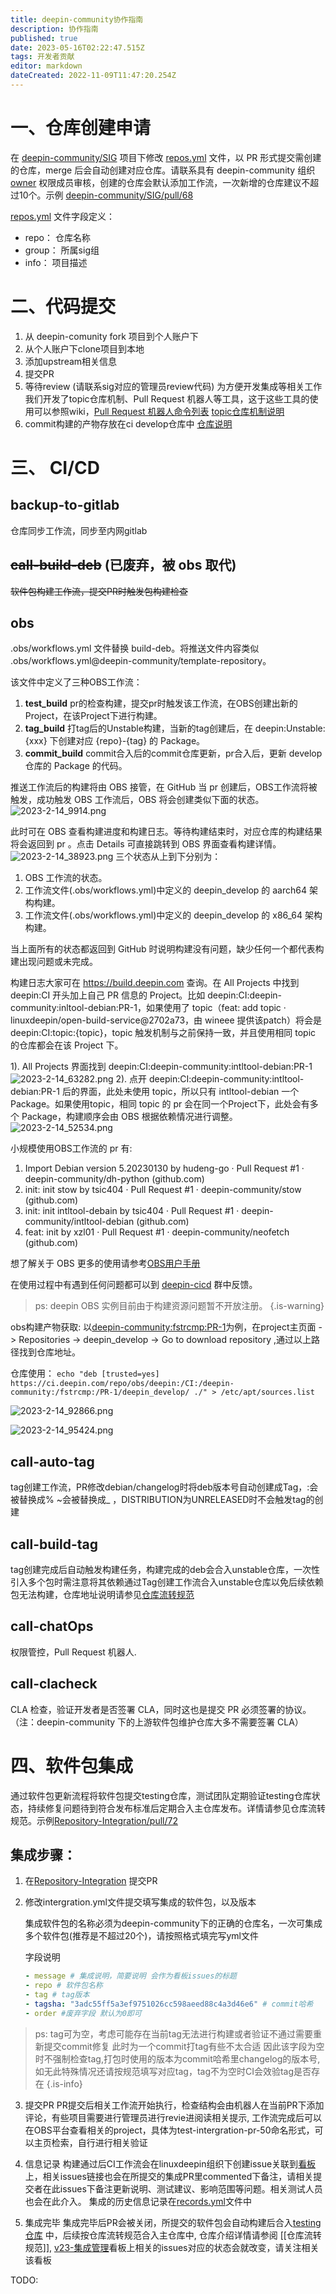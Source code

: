 ```yaml
---
title: deepin-community协作指南
description: 协作指南
published: true
date: 2023-05-16T02:22:47.515Z
tags: 开发者贡献
editor: markdown
dateCreated: 2022-11-09T11:47:20.254Z
---
```


# 一、仓库创建申请

在 [deepin-community/SIG](https://github.com/deepin-community/SIG) 项目下修改 [repos.yml](https://github.com/deepin-community/SIG/blob/master/repos.yml) 文件，以 PR 形式提交需创建的仓库，merge 后会自动创建对应仓库。请联系具有 deepin-community 组织 [owner](https://github.com/orgs/deepin-community/people?query=role%3Aowner) 权限成员审核，创建的仓库会默认添加工作流，一次新增的仓库建议不超过10个。示例 [deepin-community/SIG/pull/68](https://github.com/deepin-community/SIG/pull/68/commits/5c8688b32c8e9ed71615bbb37279fd5c32482f97)

[repos.yml](https://github.com/deepin-community/SIG/blob/master/repos.yml) 文件字段定义：

- repo： 仓库名称
- group： 所属sig组
- info： 项目描述


# 二、代码提交

1. 从 deepin-comunity fork 项目到个人账户下
2. 从个人账户下clone项目到本地
3. 添加upstream相关信息
4. 提交PR
5. 等待review (请联系sig对应的管理员review代码)
   为方便开发集成等相关工作我们开发了topic仓库机制、Pull Request 机器人等工具，这于这些工具的使用可以参照wiki，[Pull Request 机器人命令列表](https://wiki.deepin.org/zh/02_%E6%8C%89%E8%BD%AF%E4%BB%B6%E5%8A%9F%E8%83%BD%E5%88%92%E5%88%86/02_%E5%BC%80%E5%8F%91%E4%BA%BA%E5%91%98%E5%B8%B8%E7%94%A8%E8%BD%AF%E4%BB%B6%E4%BB%8B%E7%BB%8D/01_%E7%BC%96%E7%A8%8B%E5%BC%80%E5%8F%91/%E7%89%88%E6%9C%AC%E6%8E%A7%E5%88%B6/%E7%9B%B8%E5%85%B3%E5%86%85%E5%AE%B9/pull-request-bot-commands-list)   [topic仓库机制说明](https://wiki.deepin.org/zh/02_%E6%8C%89%E8%BD%AF%E4%BB%B6%E5%8A%9F%E8%83%BD%E5%88%92%E5%88%86/02_%E5%BC%80%E5%8F%91%E4%BA%BA%E5%91%98%E5%B8%B8%E7%94%A8%E8%BD%AF%E4%BB%B6%E4%BB%8B%E7%BB%8D/01_%E7%BC%96%E7%A8%8B%E5%BC%80%E5%8F%91/%E7%89%88%E6%9C%AC%E6%8E%A7%E5%88%B6/%E7%9B%B8%E5%85%B3%E5%86%85%E5%AE%B9/topic%E4%BB%93%E5%BA%93%E6%9C%BA%E5%88%B6%E8%AF%B4%E6%98%8E)
6. commit构建的产物存放在ci develop仓库中
   [仓库说明](https://wiki.deepin.org/zh/03_%E6%8A%80%E6%9C%AF%E8%A7%84%E8%8C%83/00_%E8%BD%AF%E4%BB%B6%E5%8C%85%E4%B8%8E%E4%BB%93%E5%BA%93%E7%AE%A1%E7%90%86%E8%A7%84%E8%8C%83/%E4%BB%93%E5%BA%93%E8%AF%B4%E6%98%8E)

# 三、 CI/CD

## backup-to-gitlab

仓库同步工作流，同步至内网gitlab

## ~~call-build-deb~~ (已废弃，被 obs 取代)

~~软件包构建工作流，提交PR时触发包构建检查~~

## obs

.obs/workflows.yml 文件替换 build-deb。将推送文件内容类似 .obs/workflows.yml@deepin-community/template-repository。
  
该文件中定义了三种OBS工作流：

1. **test_build**
   pr的检查构建，提交pr时触发该工作流，在OBS创建出新的Project，在该Project下进行构建。
2. **tag_build**
   打tag后的Unstable构建，当新的tag创建后，在 deepin:Unstable:{xxx} 下创建对应 {repo}-{tag} 的 Package。
3. **commit_build**
   commit合入后的commit仓库更新，pr合入后，更新 develop 仓库的 Package 的代码。

推送工作流后的构建将由 OBS 接管，在 GitHub 当 pr 创建后，OBS工作流将被触发，成功触发 OBS 工作流后，OBS 将会创建类似下面的状态。
  ![2023-2-14_9914.png](/2023-2-14_9914.png)
  
此时可在 OBS 查看构建进度和构建日志。等待构建结束时，对应仓库的构建结果将会返回到 pr 。点击 Details 可直接跳转到 OBS 界面查看构建详情。
  ![2023-2-14_38923.png](/2023-2-14_38923.png)
三个状态从上到下分别为：

1. OBS 工作流的状态。
2. 工作流文件(.obs/workflows.yml)中定义的 deepin_develop 的 aarch64 架构构建。
3. 工作流文件(.obs/workflows.yml)中定义的 deepin_develop 的 x86_64 架构构建。

当上面所有的状态都返回到 GitHub 时说明构建没有问题，缺少任何一个都代表构建出现问题或未完成。

构建日志大家可在 https://build.deepin.com 查询。在 All Projects 中找到 deepin:CI 开头加上自己 PR 信息的 Project。比如 deepin:CI:deepin-community:inltool-debian:PR-1，如果使用了 topic（feat: add topic · linuxdeepin/open-build-service@2702a73，由 wineee 提供该patch）将会是 deepin:CI:topic:{topic}，topic 触发机制与之前保持一致，并且使用相同 topic 的仓库都会在该 Project 下。

  1). All Projects 界面找到 deepin:CI:deepin-community:intltool-debian:PR-1
  ![2023-2-14_63282.png](/2023-2-14_63282.png)
  2). 点开 deepin:CI:deepin-community:intltool-debian:PR-1 后的界面，此处未使用 topic，所以只有 intltool-debian 一个 Package。如果使用topic，相同 topic 的 pr 会在同一个Project下，此处会有多个 Package，构建顺序会由 OBS 根据依赖情况进行调整。
![2023-2-14_52534.png](/2023-2-14_52534.png)

小规模使用OBS工作流的 pr 有:

1. Import Debian version 5.20230130 by hudeng-go · Pull Request #1 · deepin-community/dh-python (github.com)
2. init: init stow by tsic404 · Pull Request #1 · deepin-community/stow (github.com)
3. init: init intltool-debain by tsic404 · Pull Request #1 · deepin-community/intltool-debian (github.com)
4. feat: init by xzl01 · Pull Request #1 · deepin-community/neofetch (github.com)
  
想了解关于 OBS 更多的使用请参考[OBS用户手册](https://openbuildservice.org/help/manuals/obs-user-guide/)

在使用过程中有遇到任何问题都可以到 [deepin-cicd](https://matrix.to/#/#deepincicd:deepin.org) 群中反馈。

> ps: deepin OBS 实例目前由于构建资源问题暂不开放注册。
{.is-warning}

obs构建产物获取:
    以[deepin-community:fstrcmp:PR-1](https://build.deepin.com/project/show/deepin:CI:deepin-community:fstrcmp:PR-1)为例，在project主页面 -> Repositories -> deepin_develop  ->  Go to download repository ,通过以上路径找到仓库地址。
 
仓库使用： `echo "deb [trusted=yes] https://ci.deepin.com/repo/obs/deepin:/CI:/deepin-community:/fstrcmp:/PR-1/deepin_develop/ ./" > /etc/apt/sources.list`

![2023-2-14_92866.png](/2023-2-14_92866.png)

![2023-2-14_95424.png](/2023-2-14_95424.png)
  
## call-auto-tag

tag创建工作流，PR修改debian/changelog时将deb版本号自动创建成Tag，:会被替换成% ~会被替换成_ ，DISTRIBUTION为UNRELEASED时不会触发tag的创建


## call-build-tag

tag创建完成后自动触发构建任务，构建完成的deb会合入unstable仓库，一次性引入多个包时需注意将其依赖通过Tag创建工作流合入unstable仓库以免后续依赖包无法构建，仓库地址说明请参见[仓库流转规范](https://wiki.deepin.org/zh/01_deepin%E9%85%8D%E5%A5%97%E7%94%9F%E6%80%81/01_deepin%E5%85%A5%E9%97%A8/02_%E5%BC%80%E5%8F%91%E7%9B%B8%E5%85%B3/04_%E4%BB%93%E5%BA%93/%E4%BB%93%E5%BA%93%E6%B5%81%E8%BD%AC%E8%A7%84%E8%8C%83) 


## call-chatOps

权限管控，Pull Request 机器人.

## call-clacheck

CLA 检查，验证开发者是否签署 CLA，同时这也是提交 PR 必须签署的协议。（注：deepin-community 下的上游软件包维护仓库大多不需要签署 CLA）


# 四、软件包集成

通过软件包更新流程将软件包提交testing仓库，测试团队定期验证testing仓库状态，持续修复问题待到符合发布标准后定期合入主仓库发布。详情请参见仓库流转规范。示例[Repository-Integration/pull/72](https://github.com/deepin-community/Repository-Integration/pull/72)


## 集成步骤：

1. 在[Repository-Integration](https://github.com/deepin-community/Repository-Integration) 提交PR

2. 修改intergration.yml文件提交填写集成的软件包，以及版本

   集成软件包的名称必须为deepin-community下的正确的仓库名，一次可集成多个软件包(推荐是不超过20个)，请按照格式填完写yml文件

   字段说明

   ``` yaml
   - message # 集成说明，简要说明 会作为看板issues的标题        
   - repo # 软件包名称
   - tag # tag版本 
   - tagsha: "3adc55ff5a3ef9751026cc598aeed88c4a3d46e6" # commit哈希
   - order #废弃字段 默认为0即可
   ```

> ps: tag可为空，考虑可能存在当前tag无法进行构建或者验证不通过需要重新提交commit修复 此时为一个commit打tag有些不太合适 因此该字段为空时不强制检查tag,打包时使用的版本为commit哈希里changelog的版本号,如无此特殊情况还请按规范填写对应tag，tag不为空时CI会效验tag是否存在
{.is-info}


3. 提交PR
	PR提交后相关工作流开始执行，检查结构会由机器人在当前PR下添加评论，有些项目需要进行管理员进行revie进阅读相关提示, 工作流完成后可以在OBS平台查看相关的project，具体为test-intergration-pr-50命名形式，可以主页检索，自行进行相关验证
  
4. 信息记录
	 构建通过后CI工作流会在linuxdeepin组织下创建issue关联到[看板](https://github.com/orgs/linuxdeepin/projects/21)上，相关issues链接也会在所提交的集成PR里commented下备注，请相关提交者在此issues下备注更新说明、测试建议、影响范围等问题。相关测试人员也会在此介入。
	 集成的历史信息记录在[records.yml](https://github.com/deepin-community/Repository-Integration/blob/master/records.yml)文件中
 
5. 集成完毕
	 集成完毕后PR会被关闭，所提交的软件包会自动构建后合入[testing仓库](https://ci.deepin.com/repo/release/beige/pool/main/) 中，后续按仓库流转规范合入主仓库中, 仓库介绍详情请参阅 [[仓库流转规范]], [v23-集成管理](https://github.com/orgs/linuxdeepin/projects/21/settings)看板上相关的issues对应的状态会就改变，请关注相关该看板


TODO:

